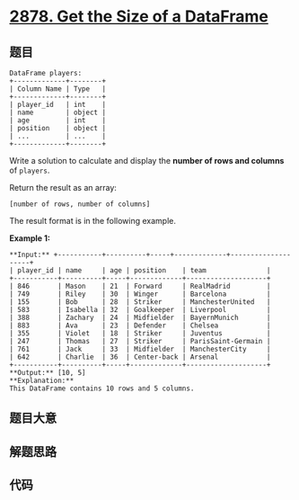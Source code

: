 # [2878. Get the Size of a DataFrame](https://leetcode.com/problems/get-the-size-of-a-dataframe)

## 题目


    DataFrame players:
    +-------------+--------+
    | Column Name | Type   |
    +-------------+--------+
    | player_id   | int    |
    | name        | object |
    | age         | int    |
    | position    | object |
    | ...         | ...    |
    +-------------+--------+
    

Write a solution to calculate and display the **number of rows and columns**
of `players`.

Return the result as an array:

`[number of rows, number of columns]`

The result format is in the following example.



**Example 1:**

    
    
    **Input:** +-----------+----------+-----+-------------+--------------------+
    | player_id | name     | age | position    | team               |
    +-----------+----------+-----+-------------+--------------------+
    | 846       | Mason    | 21  | Forward     | RealMadrid         |
    | 749       | Riley    | 30  | Winger      | Barcelona          |
    | 155       | Bob      | 28  | Striker     | ManchesterUnited   |
    | 583       | Isabella | 32  | Goalkeeper  | Liverpool          |
    | 388       | Zachary  | 24  | Midfielder  | BayernMunich       |
    | 883       | Ava      | 23  | Defender    | Chelsea            |
    | 355       | Violet   | 18  | Striker     | Juventus           |
    | 247       | Thomas   | 27  | Striker     | ParisSaint-Germain |
    | 761       | Jack     | 33  | Midfielder  | ManchesterCity     |
    | 642       | Charlie  | 36  | Center-back | Arsenal            |
    +-----------+----------+-----+-------------+--------------------+ **Output:** [10, 5]
    **Explanation:**
    This DataFrame contains 10 rows and 5 columns.
    


## 题目大意

## 解题思路

## 代码

```javascript

```

